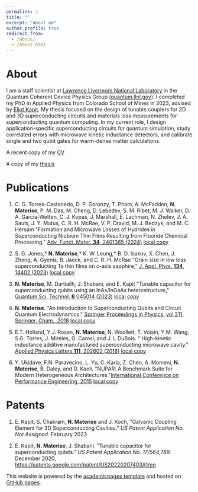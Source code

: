 ```yaml
---
permalink: /
title: ""
excerpt: "About me"
author_profile: true
redirect_from: 
  - /about/
  - /about.html
---
```

# About

I am a staff scientist at [Lawrence Livermore National Laboratory](https://llnl.gov) in the Quantum Coherent Device Physics Group ([quantum.llnl.gov](https://quantum.llnl.gov)). I completed my PhD in Applied Physics from Colorado School of Mines in 2023, advised by [Eliot Kapit](https://physics.mines.edu/project/kapit-group). My thesis focused on the design of tunable couplers for 2D and 3D superconducting circuits and materials loss measurements for superconducting quantum computing. In my current role, I design application-specific superconducting circuits for quantum simulation, study correlated errors with microwave kinetic inductance detectors, and calibrate single and two qubit gates for warm-dense matter calculations.

A recent copy of my [CV](../files/materise_cv_250215-1.pdf)

A copy of my [thesis](../files/nrm_phd_thesis_mines_231118.pdf)

# Publications
1. C. G. Torres-Castanedo, D. P. Goronzy, T. Pham, A. McFadden, <b>N. Materise</b>, P. M. Das, M. Cheng, D. Lebedev, S. M. Ribet, M. J. Walker, D. A. Garcia-Wetten, C. J. Kopas, J. Marshall, E. Lachman, N. Zhelev, J. A. Sauls, J. Y. Mutus, C. R. H. McRae, V. P. Dravid, M. J. Bedzyk, and M. C. Hersam &quot;Formation and Microwave Losses of Hydrides in Superconducting Niobium Thin Films Resulting from Fluoride Chemical Processing,&quot; <a href="https://advanced.onlinelibrary.wiley.com/doi/full/10.1002/adfm.202401365">Adv. Funct. Mater. <b>34</b>, 2401365 (2024)</a> <a href="../files/nbh_northwestern_nist_2024.pdf">local copy</a>

2. S. G. Jones,\* <b>N. Materise</b>,\* K. W. Leung,\* B. D. Isakov, X. Chen, J. Zheng, A. Gyenis, B. Jaeck, and C. R. H. McRae &quot;Grain size in low loss superconducting Ta thin films on c-axis sapphire,&quot; <a href="https://pubs.aip.org/aip/jap/article/134/14/144402/2916004">J. Appl. Phys. <b>134</b>, 14402 (2023)</a> <a href="../files/ta-caxis-arxiv-mines-cu-2023.pdf">local copy</a>

3. <b>N. Materise</b>, M. Dartiailh, J. Shabani, and E. Kapit &quot;Tunable capacitor for superconducting qubits using an InAs/InGaAs heterostructure,&quot; <a href="https://iopscience.iop.org/article/10.1088/2058-9565/aceb18">Quantum Sci. Technol. <b>8</b> 045014 (2023)</a> <a href="../files/qst-tcap-2023.pdf">local copy</a>

4. <b>N. Materise</b>. &quot;An Introduction to Superconducting Qubits and Circuit Quantum Electrodynamics.&quot; <a href="https://doi.org/10.1007/978-3-319-92726-8_10"> Springer Proceedings in Physics, vol 211. Springer, Cham., 2018</a> <a href="../files/intro-cqed-admx-2018.pdf">local copy</a>

5. E.T. Holland, Y.J. Rosen, <b>N. Materise</b>, N. Woollett, T. Voisin, Y.M. Wang, S.G. Torres, J. Mireles, G. Carosi, and J. L DuBois. &quot; High-kinetic inductance additive manufactured superconducting microwave cavity.&quot; <a href="https://doi.org/10.1063/1.5000241">Applied Physics Letters <b>111</b>, 202602 (2018)</a> <a href="../files/apl-Ti64-llnl-2017.pdf">local copy</a>

6. Y. Ukidave, F.N. Paravecino, L. Yu, C. Karla, Z. Chen, A. Momeni, <b>N. Materise</b>, B. Daley, and D. Kaeli. &quot;NUPAR: A Benchmark Suite for Modern Heterogeneous Architectures.&quot;<a href="https://doi.org/10.1145/2668930.2688046">International Conference on Performance Engineering, 2015</a> <a href="../files/nupar-northeastern-2015.pdf">local copy</a>

# Patents

1. E. Kapit, S. Chakram, <b>N. Materise</b> and J. Koch, &quot;Galvanic Coupling Element for 3D Superconducting Cavities.&quot; <i>US Patent Application No. Not Assigned</i>. February 2023

2. E. Kapit, <b>N. Materise</b>, J. Shabani. &quot;Tunable capacitor for superconducting qubits.&quot; <i>US Patent Application No. 17/564,789</i>. December 2020, <a href="https://patents.google.com/patent/US20220207403A1/en">https://patents.google.com/patent/US20220207403A1/en</a>


This website is powered by the [academicpages template](https://github.com/academicpages/academicpages.github.io) and hosted on [GitHub pages](https://pages.github.com).
